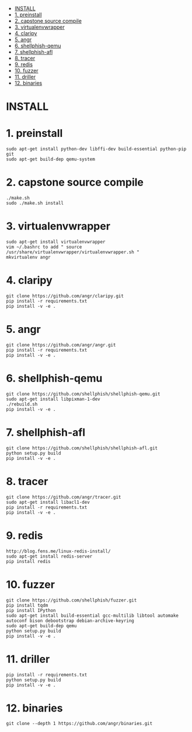 <!-- TOC -->

- [INSTALL](#install)
- [1. preinstall](#1-preinstall)
- [2. capstone source compile](#2-capstone-source-compile)
- [3. virtualenvwrapper](#3-virtualenvwrapper)
- [4. claripy](#4-claripy)
- [5. angr](#5-angr)
- [6. shellphish-qemu](#6-shellphish-qemu)
- [7. shellphish-afl](#7-shellphish-afl)
- [8. tracer](#8-tracer)
- [9. redis](#9-redis)
- [10. fuzzer](#10-fuzzer)
- [11. driller](#11-driller)
- [12. binaries](#12-binaries)

<!-- /TOC -->

# INSTALL

# 1. preinstall  
	sudo apt-get install python-dev libffi-dev build-essential python-pip git  
	sudo apt-get build-dep qemu-system  
# 2. capstone source compile  
	./make.sh  
	sudo ./make.sh install  
# 3. virtualenvwrapper
	sudo apt-get install virtualenvwrapper  
	vim ~/.bashrc to add " source /usr/share/virtualenvwrapper/virtualenvwrapper.sh "  
	mkvirtualenv angr  
# 4. claripy  
	git clone https://github.com/angr/claripy.git  
	pip install -r requirements.txt  
	pip install -v -e .

# 5. angr  
	git clone https://github.com/angr/angr.git  
	pip install -r requirements.txt  
	pip install -v -e .

# 6. shellphish-qemu  
	git clone https://github.com/shellphish/shellphish-qemu.git  
	sudo apt-get install libpixman-1-dev  
	./rebuild.sh  
	pip install -v -e . 

# 7. shellphish-afl  
	git clone https://github.com/shellphish/shellphish-afl.git  
	python setup.py build  
	pip install -v -e .

# 8. tracer  
	git clone https://github.com/angr/tracer.git  
	sudo apt-get install libacl1-dev  
	pip install -r requirements.txt  
	pip install -v -e .  
 
# 9. redis  
	http://blog.fens.me/linux-redis-install/  
	sudo apt-get install redis-server  
	pip install redis  

# 10. fuzzer  
	git clone https://github.com/shellphish/fuzzer.git  
	pip install tqdm  
	pip install IPython  
	sudo apt-get install build-essential gcc-multilib libtool automake autoconf bison debootstrap debian-archive-keyring  
	sudo apt-get build-dep qemu  
	python setup.py build  
	pip install -v -e .  
# 11. driller  
	pip install -r requirements.txt  
	python setup.py build  
	pip install -v -e .  
# 12. binaries  
	git clone --depth 1 https://github.com/angr/binaries.git  